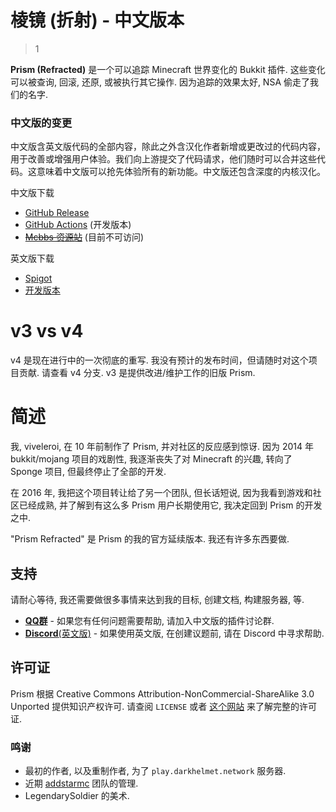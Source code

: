 # 棱镜 (折射) - 中文版本

> 1

**Prism (Refracted)** 是一个可以追踪 Minecraft 世界变化的 Bukkit 插件. 这些变化可以被查询, 回滚, 还原, 或被执行其它操作.
因为追踪的效果太好, NSA 偷走了我们的名字.

### 中文版的变更
中文版含英文版代码的全部内容，除此之外含汉化作者新增或更改过的代码内容，用于改善或增强用户体验。我们向上游提交了代码请求，他们随时可以合并这些代码。这意味着中文版可以抢先体验所有的新功能。中文版还包含深度的内核汉化。

中文版下载
- [GitHub Release](https://github.com/Rothes/PrismRefracted/releases)
- [GitHub Actions](https://github.com/Rothes/PrismRefracted/actions/workflows/gradle-builder.yml) (开发版本)
- [~~Mcbbs 资源站~~][mcbbsv4] (目前不可访问)

英文版下载
- [Spigot][spigot]
- [开发版本][jenkins]

# v3 vs v4

v4 是现在进行中的一次彻底的重写. 我没有预计的发布时间，但请随时对这个项目贡献.
请查看 v4 分支. v3 是提供改进/维护工作的旧版 Prism.

# 简述
我, viveleroi, 在 10 年前制作了 Prism, 并对社区的反应感到惊讶. 因为 2014 年 bukkit/mojang 项目的戏剧性, 
我逐渐丧失了对 Minecraft 的兴趣, 转向了 Sponge 项目, 但最终停止了全部的开发.

在 2016 年, 我把这个项目转让给了另一个团队, 但长话短说, 因为我看到游戏和社区已经成熟,
并了解到有这么多 Prism 用户长期使用它, 我决定回到 Prism 的开发之中.

"Prism Refracted" 是 Prism 的我的官方延续版本. 我还有许多东西要做.

## 支持
请耐心等待, 我还需要做很多事情来达到我的目标, 创建文档, 构建服务器, 等.

- [**QQ群**][qq] - 如果您有任何问题需要帮助, 请加入中文版的插件讨论群.
- [**Discord**(英文版)][discord] - 如果使用英文版, 在创建议题前, 请在 Discord 中寻求帮助.

## 许可证

Prism 根据 Creative Commons Attribution-NonCommercial-ShareAlike 3.0 Unported 提供知识产权许可.
请查阅 `LICENSE` 或者 [这个网站][license] 来了解完整的许可证.

### 鸣谢

- 最初的作者, 以及重制作者, 为了 `play.darkhelmet.network` 服务器.
- 近期 [addstarmc][addstarmc] 团队的管理.
- LegendarySoldier 的美术.


[license]: http://creativecommons.org/licenses/by-nc-sa/3.0/us/
[addstarmc]: https://github.com/AddstarMC
[discord]: https://discord.gg/7FxZScH4EJ
[spigot]: https://www.spigotmc.org/resources/prism-refracted.99397/
[jenkins]: https://ci.darkhelmet.network/job/Prism/
[mcbbsv4]: https://beta.mcbbs.net/resource/servermod/qcnedi83
[qq]: https://qm.qq.com/cgi-bin/qm/qr?k=mDtcrvBGzqbA05mPLzBnPAYXm5lskYxg&jump_from=webapi
